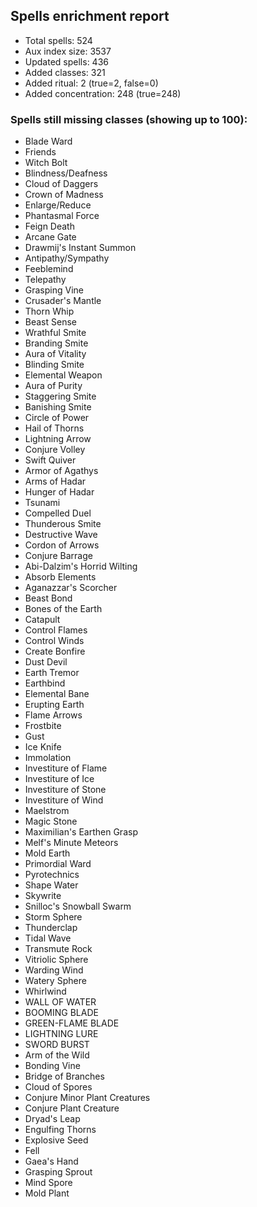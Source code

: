 ## Spells enrichment report

- Total spells: 524
- Aux index size: 3537
- Updated spells: 436
- Added classes: 321
- Added ritual: 2 (true=2, false=0)
- Added concentration: 248 (true=248)

### Spells still missing classes (showing up to 100):
- Blade Ward
- Friends
- Witch Bolt
- Blindness/Deafness
- Cloud of Daggers
- Crown of Madness
- Enlarge/Reduce
- Phantasmal Force
- Feign Death
- Arcane Gate
- Drawmij's Instant Summon
- Antipathy/Sympathy
- Feeblemind
- Telepathy
- Grasping Vine
- Crusader's Mantle
- Thorn Whip
- Beast Sense
- Wrathful Smite
- Branding Smite
- Aura of Vitality
- Blinding Smite
- Elemental Weapon
- Aura of Purity
- Staggering Smite
- Banishing Smite
- Circle of Power
- Hail of Thorns
- Lightning Arrow
- Conjure Volley
- Swift Quiver
- Armor of Agathys
- Arms of Hadar
- Hunger of Hadar
- Tsunami
- Compelled Duel
- Thunderous Smite
- Destructive Wave
- Cordon of Arrows
- Conjure Barrage
- Abi-Dalzim's Horrid Wilting
- Absorb Elements
- Aganazzar's Scorcher
- Beast Bond
- Bones of the Earth
- Catapult
- Control Flames
- Control Winds
- Create Bonfire
- Dust Devil
- Earth Tremor
- Earthbind
- Elemental Bane
- Erupting Earth
- Flame Arrows
- Frostbite
- Gust
- Ice Knife
- Immolation
- Investiture of Flame
- Investiture of Ice
- Investiture of Stone
- Investiture of Wind
- Maelstrom
- Magic Stone
- Maximilian's Earthen Grasp
- Melf's Minute Meteors
- Mold Earth
- Primordial Ward
- Pyrotechnics
- Shape Water
- Skywrite
- Snilloc's Snowball Swarm
- Storm Sphere
- Thunderclap
- Tidal Wave
- Transmute Rock
- Vitriolic Sphere
- Warding Wind
- Watery Sphere
- Whirlwind
- WALL OF WATER
- BOOMING BLADE
- GREEN-FLAME BLADE
- LIGHTNING LURE
- SWORD BURST
- Arm of the Wild
- Bonding Vine
- Bridge of Branches
- Cloud of Spores
- Conjure Minor Plant Creatures
- Conjure Plant Creature
- Dryad's Leap
- Engulfing Thorns
- Explosive Seed
- Fell
- Gaea's Hand
- Grasping Sprout
- Mind Spore
- Mold Plant
